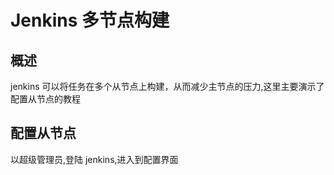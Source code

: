 # Jenkins 多节点构建

## 概述

jenkins 可以将任务在多个从节点上构建，从而减少主节点的压力,这里主要演示了配置从节点的教程

## 配置从节点

以超级管理员,登陆 jenkins,进入到配置界面

<!-- <p align="center"><img src="/images/jenkins_02.png" width="800px" /></p> -->
